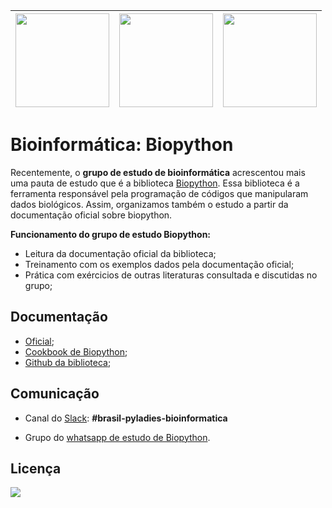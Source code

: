 | [<img src="https://github.com/pyladies-brazil/grupo-estudo-bioinformatica/blob/main/imagens/boneca_1.png" width=150>](https://github.com/pyladies-brazil/grupo-estudo-bioinformatica)| [<img src="https://github.com/pyladies-brazil/grupo-estudo-bioinformatica/blob/main/imagens/boneca_3.png" width=150>](https://github.com/pyladies-brazil/grupo-estudo-bioinformatica) | [<img src="https://github.com/pyladies-brazil/grupo-estudo-bioinformatica/blob/main/imagens/boneca_2.png" width=150>](https://github.com/pyladies-brazil/grupo-estudo-bioinformatica) |
|:------------:|:-----------:|:-----------:|

# Bioinformática: Biopython

Recentemente, o **grupo de estudo de bioinformática** acrescentou mais uma pauta de estudo que é a biblioteca [Biopython](https://biopython.org/). Essa biblioteca é a ferramenta responsável pela programação de códigos que manipularam dados biológicos. Assim, organizamos também o estudo a partir da documentação oficial sobre biopython. 

**Funcionamento do grupo de estudo Biopython:**
* Leitura da documentação oficial da biblioteca;
* Treinamento com os exemplos dados pela documentação oficial;
* Prática com exércicios de outras literaturas consultada e discutidas no grupo;

## Documentação

- [Oficial]( http://biopython.org);
- [Cookbook de Biopython](https://biopython.org/wiki/Category%3ACookbook);
- [Github da biblioteca](https://github.com/biopython/biopython);

## Comunicação

- Canal do [Slack](https://slackin.pyladies.com/): **#brasil-pyladies-bioinformatica**

- Grupo do [whatsapp de estudo de Biopython](https://chat.whatsapp.com/F9iiQcC7Juh1Df5rWc3dSR).

## Licença

[<img src="https://anaconda.org/anaconda/biopython/badges/license.svg">](https://github.com/biopython/biopython/blob/master/LICENSE.rst)